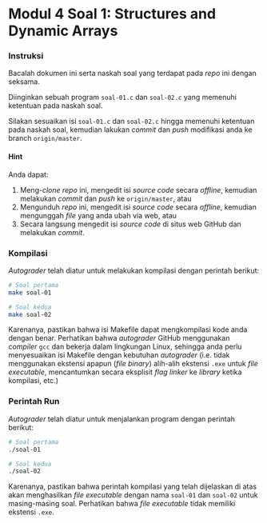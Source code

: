# Modul 4 Soal 1: Structures and Dynamic Arrays

### Instruksi
Bacalah dokumen ini serta naskah soal yang terdapat pada *repo* ini dengan seksama.

Diinginkan sebuah program `soal-01.c` dan `soal-02.c` yang memenuhi ketentuan pada naskah soal. 

Silakan sesuaikan isi `soal-01.c` dan `soal-02.c` hingga memenuhi ketentuan pada naskah soal, kemudian lakukan *commit* dan *push* modifikasi anda ke branch `origin/master`.

#### Hint
Anda dapat:
1. Meng-*clone* *repo* ini, mengedit isi *source code* secara *offline*, kemudian melakukan *commit* dan *push* ke `origin/master`, atau
2. Mengunduh *repo* ini, mengedit isi *source code* secara *offline*, kemudian mengunggah *file* yang anda ubah via web, atau
3. Secara langsung mengedit isi *source code* di situs web GitHub dan melakukan *commit*.

### Kompilasi
*Autograder* telah diatur untuk melakukan kompilasi dengan perintah berikut:

```bash
# Soal pertama
make soal-01

# Soal kedua
make soal-02
```

Karenanya, pastikan bahwa isi Makefile dapat mengkompilasi kode anda dengan benar. Perhatikan bahwa *autograder* GitHub menggunakan *compiler* `gcc` dan bekerja dalam lingkungan Linux, sehingga anda perlu menyesuaikan isi Makefile dengan kebutuhan *autograder* (i.e. tidak menggunakan ekstensi apapun (*file binary*) alih-alih ekstensi `.exe` untuk *file executable*, mencantumkan secara eksplisit *flag linker* ke *library* ketika kompilasi, etc.)

### Perintah Run
*Autograder* telah diatur untuk menjalankan program dengan perintah berikut:

```bash
# Soal pertama
./soal-01

# Soal kedua
./soal-02
```
Karenanya, pastikan bahwa perintah kompilasi yang telah dijelaskan di atas akan menghasilkan *file executable* dengan nama `soal-01` dan `soal-02` untuk masing-masing soal. Perhatikan bahwa *file executable* tidak memiliki ekstensi `.exe`.

